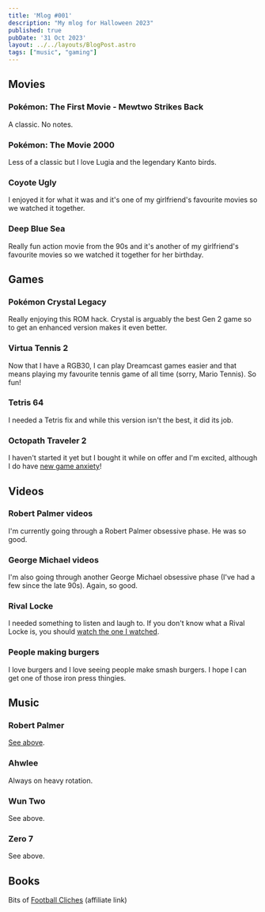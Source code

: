 ```yaml
---
title: 'Mlog #001'
description: "My mlog for Halloween 2023"
published: true
pubDate: '31 Oct 2023'
layout: ../../layouts/BlogPost.astro
tags: ["music", "gaming"]
---
```


## Movies

### Pokémon: The First Movie - Mewtwo Strikes Back

A classic. No notes.

### Pokémon: The Movie 2000

Less of a classic but I love Lugia and the legendary Kanto birds.

### Coyote Ugly

I enjoyed it for what it was and it's one of my girlfriend's favourite movies so we watched it together.

### Deep Blue Sea

Really fun action movie from the 90s and it's another of my girlfriend's favourite movies so we watched it together for her birthday.

## Games

### Pokémon Crystal Legacy

Really enjoying this ROM hack. Crystal is arguably the best Gen 2 game so to get an enhanced version makes it even better.

### Virtua Tennis 2

Now that I have a RGB30, I can play Dreamcast games easier and that means playing my favourite tennis game of all time (sorry, Mario Tennis). So fun!

### Tetris 64

I needed a Tetris fix and while this version isn't the best, it did its job.

### Octopath Traveler 2

I haven't started it yet but I bought it while on offer and I'm excited, although I do have [new game anxiety](https://www.reddit.com/r/patientgamers/comments/9wrpey/anxiety_about_starting_a_new_game/)!

## Videos

### Robert Palmer videos

I'm currently going through a Robert Palmer obsessive phase. He was so good.

### George Michael videos

I'm also going through another George Michael obsessive phase (I've had a few since the late 90s). Again, so good.

### Rival Locke

I needed something to listen and laugh to. If you don't know what a Rival Locke is, you should [watch the one I watched](https://www.youtube.com/playlist?list=PLAzDHex22XQypi_vE9biMsYXx4eENtINe).

### People making burgers

I love burgers and I love seeing people make smash burgers. I hope I can get one of those iron press thingies.

## Music

### Robert Palmer

[See above](/mlog/mlog-31-10-2023/#robert-palmer-videos).

### Ahwlee

Always on heavy rotation.

### Wun Two

See above.

### Zero 7

See above.

## Books

Bits of [Football Cliches](https://uk.bookshop.org/a/3710/9781472241344) (affiliate link)